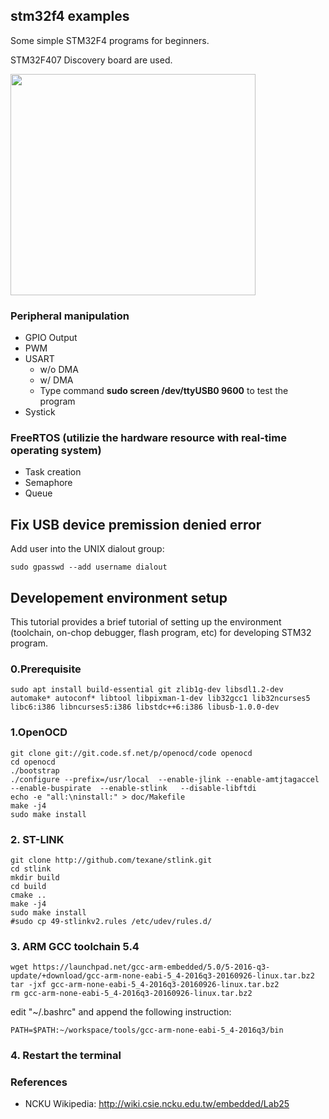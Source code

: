 ## stm32f4 examples

Some simple STM32F4 programs for beginners.

STM32F407 Discovery board are used.

<img src="stm32f4-discovery.jpg" height="354px" width="392px" />

### Peripheral manipulation
* GPIO Output
* PWM
* USART
  * w/o DMA
  * w/ DMA
  * Type command **sudo screen /dev/ttyUSB0 9600** to test the program
* Systick

### FreeRTOS (utilizie the hardware resource with real-time operating system)
* Task creation
* Semaphore
* Queue

## Fix USB device premission denied error

Add user into the UNIX dialout group:

`sudo gpasswd --add username dialout`

## Developement environment setup

This tutorial provides a brief tutorial of setting up the environment (toolchain, on-chop debugger, flash program, etc) for developing STM32 program.

### 0.Prerequisite

```
sudo apt install build-essential git zlib1g-dev libsdl1.2-dev automake* autoconf* libtool libpixman-1-dev lib32gcc1 lib32ncurses5 libc6:i386 libncurses5:i386 libstdc++6:i386 libusb-1.0.0-dev
```

### 1.OpenOCD

```
git clone git://git.code.sf.net/p/openocd/code openocd
cd openocd
./bootstrap
./configure --prefix=/usr/local  --enable-jlink --enable-amtjtagaccel --enable-buspirate  --enable-stlink   --disable-libftdi
echo -e "all:\ninstall:" > doc/Makefile
make -j4
sudo make install
```

### 2. ST-LINK

```
git clone http://github.com/texane/stlink.git
cd stlink
mkdir build
cd build
cmake ..
make -j4
sudo make install
#sudo cp 49-stlinkv2.rules /etc/udev/rules.d/
```

### 3. ARM GCC toolchain 5.4

```
wget https://launchpad.net/gcc-arm-embedded/5.0/5-2016-q3-update/+download/gcc-arm-none-eabi-5_4-2016q3-20160926-linux.tar.bz2
tar -jxf gcc-arm-none-eabi-5_4-2016q3-20160926-linux.tar.bz2
rm gcc-arm-none-eabi-5_4-2016q3-20160926-linux.tar.bz2
```

edit "~/.bashrc" and append the following instruction:

```
PATH=$PATH:~/workspace/tools/gcc-arm-none-eabi-5_4-2016q3/bin
```

### 4. Restart the terminal

### References

* NCKU Wikipedia: http://wiki.csie.ncku.edu.tw/embedded/Lab25
